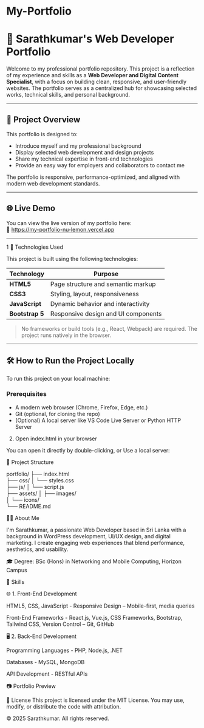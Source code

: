 # My-Portfolio

# 💼 Sarathkumar's Web Developer Portfolio

Welcome to my professional portfolio repository. This project is a reflection of my experience and skills as a **Web Developer and Digital Content Specialist**, with a focus on building clean, responsive, and user-friendly websites. The portfolio serves as a centralized hub for showcasing selected works, technical skills, and personal background.

---

## 📌 Project Overview

This portfolio is designed to:

- Introduce myself and my professional background
- Display selected web development and design projects
- Share my technical expertise in front-end technologies
- Provide an easy way for employers and collaborators to contact me

The portfolio is responsive, performance-optimized, and aligned with modern web development standards.

---

## 🌐 Live Demo

You can view the live version of my portfolio here:  
🔗 https://my-portfolio-nu-lemon.vercel.app

---

1 🧰 Technologies Used

This project is built using the following technologies:

| Technology    | Purpose                          |
|---------------|----------------------------------|
| **HTML5**     | Page structure and semantic markup |
| **CSS3**      | Styling, layout, responsiveness   |
| **JavaScript**| Dynamic behavior and interactivity |
| **Bootstrap 5** | Responsive design and UI components |

> No frameworks or build tools (e.g., React, Webpack) are required. The project runs natively in the browser.

---

## 🛠️ How to Run the Project Locally

To run this project on your local machine:

### Prerequisites

- A modern web browser (Chrome, Firefox, Edge, etc.)
- Git (optional, for cloning the repo)
- (Optional) A local server like VS Code Live Server or Python HTTP Server

2. Open index.html in your browser

You can open it directly by double-clicking, or Use a local server:


📁 Project Structure

portfolio/
├── index.html          
├── css/
│   └── styles.css      
├── js/
│   └── script.js        
├── assets/
│   ├── images/          
│   └── icons/          
└── README.md            


🧑‍💻 About Me

I'm Sarathkumar, a passionate Web Developer based in Sri Lanka with a background in WordPress development, UI/UX design, and digital marketing. I create engaging web experiences that blend performance, aesthetics, and usability.

🎓 Degree: BSc (Hons) in Networking and Mobile Computing, Horizon Campus


🧩 Skills


🌐 1. Front-End Development


HTML5, CSS, JavaScript - Responsive Design – Mobile-first, media queries

Front-End Frameworks - React.js, Vue.js, CSS Frameworks, Bootstrap, Tailwind CSS, Version Control – Git, GitHub



🖥️ 2. Back-End Development


Programming Languages - PHP, Node.js, .NET

Databases - MySQL, MongoDB

API Development - RESTful APIs


📷 Portfolio Preview



📄 License
This project is licensed under the MIT License. You may use, modify, or distribute the code with attribution.

© 2025 Sarathkumar. All rights reserved.
